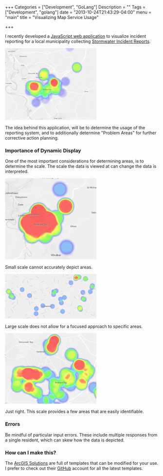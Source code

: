 +++
Categories = ["Development", "GoLang"]
Description = ""
Tags = ["Development", "golang"]
date = "2013-10-24T21:43:29-04:00"
menu = "main"
title = "Visualizing Map Service Usage"

+++

I recently developed a [JavaScript web application](http://75.151.252.249/RichlandHeatmap/) to visualize incident reporting for a local municipality collecting [Stormwater Incident Reports](http://75.151.252.249/RichlandServiceRequest/).

![Richland Service Request](/img/richlandheatmap.png)

The idea behind this application, will be to determine the usage of the reporting system, and to additionally determine "Problem Areas" for further corrective action planning.

### Importance of Dynamic Display

One of the most important considerations for determining areas, is to determine the scale. The scale the data is viewed at can change the data is interpreted.

![Small Scale](/img/smallscale.png)

Small scale cannot accurately depict areas.

![Large Scale](/img/largescale.png)

Large scale does not allow for a focused approach to specific areas. 

![Just Right](/img/justright.png)

Just right. This scale provides a few areas that are easily identifiable.

### Errors

Be mindful of particular input errors. These include multiple responses from a single resident, which can skew how the data is depicted.

### How can I make this?

The [ArcGIS Solutions](http://solutions.arcgis.com/) are full of templates that can be modified for your use. I prefer to check out their [GitHub](https://github.com/Esri) account for all the latest templates.
